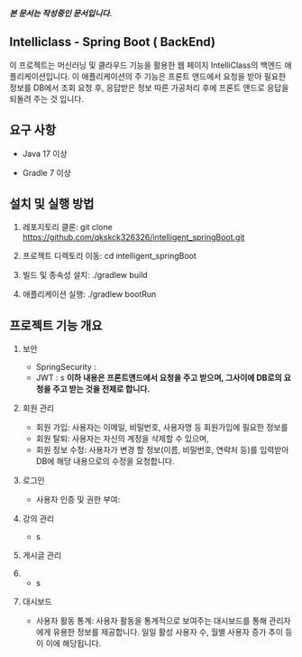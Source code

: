 ***본 문서는 작성중인 문서입니다.***


Intelliclass - Spring Boot ( BackEnd)
-

이 프로젝트는 머신러닝 및 클라우드 기능을 활용한 웹 페이지 IntelliClass의 백엔드 애플리케이션입니다. 
이 애플리케이션의 주 기능은 프론트 앤드에서 요청을 받아 필요한 정보를 DB에서 조회 요청 후,
응답받은 정보 따른 가공처리 후에 프론트 앤드로 응답을 되돌려 주는 것 입니다.



요구 사항
-
  - Java 17 이상

  - Gradle 7 이상




설치 및 실행 방법
-
1. 레포지토리 클론:
   git clone https://github.com/qkskck326326/intelligent_springBoot.git

2. 프로젝트 디렉토리 이동:
   cd intelligent_springBoot

3. 빌드 및 종속성 설치:
   ./gradlew build

4. 애플리케이션 실행:
   ./gradlew bootRun



프로젝트 기능 개요
-

1. 보안
   - SpringSecurity :
   - JWT : s
**이하 내용은 프론트앤드에서 요청을 주고 받으며, 그사이에 DB로의 요청을 주고 받는 것을 전제로 합니다.**
2. 회원 관리
   - 회원 가입: 사용자는 이메일, 비밀번호, 사용자명 등 회원가입에 필요한 정보를 
   - 회원 탈퇴: 사용자는 자신의 계정을 삭제할 수 있으며, 
   - 회원 정보 수정: 사용자가 변경 할 정보(이름, 비밀번호, 연락처 등)를  입력받아 DB에 해당 내용으로의 수정을 요청합니다.

2. 로그인
   - 사용자 인증 및 권한 부여:  
     
3. 강의 관리
   - s
4. 게시글 관리
5. - s

6. 대시보드
   - 사용자 활동 통계: 사용자 활동을 통계적으로 보여주는 대시보드를 통해 관리자에게 유용한 정보를 제공합니다.
    일일 활성 사용자 수, 월별 사용자 증가 추이 등이 이에 해당됩니다.
